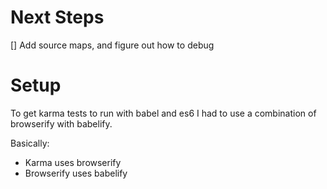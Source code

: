 # Next Steps

[] Add source maps, and figure out how to debug

# Setup

To get karma tests to run with babel and es6 I had to use a combination of browserify with babelify.

Basically:
- Karma uses browserify
- Browserify uses babelify

